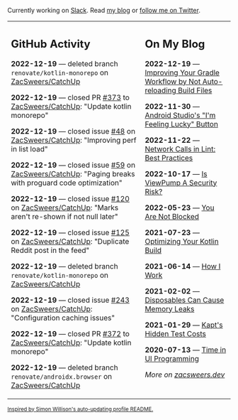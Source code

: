 Currently working on [Slack](https://slack.com/). Read [my blog](https://zacsweers.dev/) or [follow me on Twitter](https://twitter.com/ZacSweers).

<table><tr><td valign="top" width="60%">

## GitHub Activity
<!-- githubActivity starts -->
**2022-12-19** — deleted branch `renovate/kotlin-monorepo` on [ZacSweers/CatchUp](https://github.com/ZacSweers/CatchUp)

**2022-12-19** — closed PR [#373](https://github.com/ZacSweers/CatchUp/pull/373) to [ZacSweers/CatchUp](https://github.com/ZacSweers/CatchUp): "Update kotlin monorepo"

**2022-12-19** — closed issue [#48](https://github.com/ZacSweers/CatchUp/issues/48) on [ZacSweers/CatchUp](https://github.com/ZacSweers/CatchUp): "Improving perf in list load"

**2022-12-19** — closed issue [#59](https://github.com/ZacSweers/CatchUp/issues/59) on [ZacSweers/CatchUp](https://github.com/ZacSweers/CatchUp): "Paging breaks with proguard code optimization"

**2022-12-19** — closed issue [#120](https://github.com/ZacSweers/CatchUp/issues/120) on [ZacSweers/CatchUp](https://github.com/ZacSweers/CatchUp): "Marks aren't re-shown if not null later"

**2022-12-19** — closed issue [#125](https://github.com/ZacSweers/CatchUp/issues/125) on [ZacSweers/CatchUp](https://github.com/ZacSweers/CatchUp): "Duplicate Reddit post in the feed"

**2022-12-19** — deleted branch `renovate/kotlin-monorepo` on [ZacSweers/CatchUp](https://github.com/ZacSweers/CatchUp)

**2022-12-19** — closed issue [#243](https://github.com/ZacSweers/CatchUp/issues/243) on [ZacSweers/CatchUp](https://github.com/ZacSweers/CatchUp): "Configuration caching issues"

**2022-12-19** — closed PR [#372](https://github.com/ZacSweers/CatchUp/pull/372) to [ZacSweers/CatchUp](https://github.com/ZacSweers/CatchUp): "Update kotlin monorepo"

**2022-12-19** — deleted branch `renovate/androidx.browser` on [ZacSweers/CatchUp](https://github.com/ZacSweers/CatchUp)
<!-- githubActivity ends -->
</td><td valign="top" width="40%">

## On My Blog
<!-- blog starts -->
**2022-12-19** — [Improving Your Gradle Workflow by Not Auto-reloading Build Files](https://www.zacsweers.dev/improving-your-workflow-by-not-auto-reloading-build-files/)

**2022-11-30** — [Android Studio's "I'm Feeling Lucky" Button](https://www.zacsweers.dev/android-studios-im-feeling-lucky-button/)

**2022-11-22** — [Network Calls in Lint: Best Practices](https://www.zacsweers.dev/network-calls-in-lint-best-practices/)

**2022-10-17** — [Is ViewPump A Security Risk?](https://www.zacsweers.dev/is-viewpump-a-security-risk/)

**2022-05-23** — [You Are Not Blocked](https://www.zacsweers.dev/you-are-not-blocked/)

**2021-07-23** — [Optimizing Your Kotlin Build](https://www.zacsweers.dev/optimizing-your-kotlin-build/)

**2021-06-14** — [How I Work](https://www.zacsweers.dev/how-i-work/)

**2021-02-02** — [Disposables Can Cause Memory Leaks](https://www.zacsweers.dev/disposables-can-cause-memory-leaks/)

**2021-01-29** — [Kapt's Hidden Test Costs](https://www.zacsweers.dev/kapts-hidden-test-costs/)

**2020-07-13** — [Time in UI Programming](https://www.zacsweers.dev/time-in-ui/)
<!-- blog ends -->
_More on [zacsweers.dev](https://zacsweers.dev/)_
</td></tr></table>

<sub><a href="https://simonwillison.net/2020/Jul/10/self-updating-profile-readme/">Inspired by Simon Willison's auto-updating profile README.</a></sub>